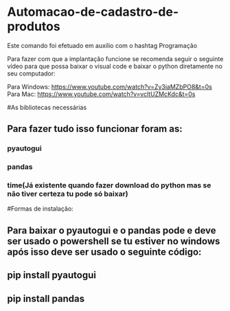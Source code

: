 # Automacao-de-cadastro-de-produtos
Este comando foi efetuado em auxílio com o hashtag Programação

Para fazer com que a implantação funcione se recomenda seguir o seguinte vídeo para que possa baixar o visual code e baixar o python diretamente no seu computador:

Para Windows: https://www.youtube.com/watch?v=Zy3iaMZbPO8&t=0s
Para Mac: https://www.youtube.com/watch?v=vcltUZMcKdc&t=0s

#As bibliotecas necessárias 
## Para fazer tudo isso funcionar foram as:
### pyautogui
### pandas
### time(Já existente quando fazer download do python mas se não tiver certeza tu pode só baixar)

#Formas de instalação:
## Para baixar o pyautogui e o pandas pode e deve ser usado o powershell se tu estiver no windows após isso deve ser usado o seguinte código:
## pip install pyautogui 
## pip install pandas
